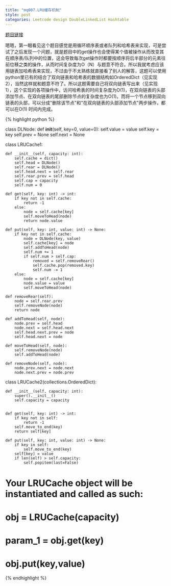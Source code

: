 ```yaml
---
title: "mq007.LRU缓存机制"
style: post
categories: Leetcode design DoubleLinkedList Hashtable
---
```


[题目链接](https://leetcode-cn.com/problems/lru-cache/)

嗯嗯，第一眼看见这个题目感觉是用循环顺序表或者队列和哈希表来实现，可是尝试了之后发现一个问题，就是题目中的get操作也会使得某个值被操作从而改变其在顺序表/队列中的位置，这会导致每次get操作时都要按顺序将后半部分的元素往前位移之类的操作，从而时间复杂度为O（N）与题意不符合。所以我就考虑应该用链表加哈希表来实现，不过由于不太熟练就直接看了别人的解答，这题可以使用python里已有的结合了双向链表和哈希表的数据结构如OrderedDict（见实现2），当然这样就和题意不符了。所以这题需要自己将双向链表写出来（见实现1），这个实现的各项操作中，访问哈希表的时间复杂度为O(1)，在双向链表的头部添加节点、在双向链表的尾部删除节点的复杂度也为O(1)。而将一个节点移到双向链表的头部，可以分成"删除该节点"和"在双向链表的头部添加节点"两步操作，都可以在O(1) 时间内完成。

{% highlight python %}

class DLNode:
    def __init__(self, key=0, value=0):
        self.value = value
        self.key = key
        self.prev = None
        self.next = None

class LRUCache1:

    def __init__(self, capacity: int):
        self.cache = dict()
        self.head = DLNode()
        self.rear = DLNode()
        self.head.next = self.rear
        self.rear.prev = self.head
        self.cap = capacity
        self.num = 0

    def get(self, key: int) -> int:
        if key not in self.cache:
            return -1
        else:
            node = self.cache[key]
            self.moveToHead(node)
            return node.value

    def put(self, key: int, value: int) -> None:
        if key not in self.cache:
            node = DLNode(key, value)
            self.cache[key] = node
            self.addToHead(node)
            self.num += 1
            if self.num > self.cap:
                removed = self.removeRear()
                self.cache.pop(removed.key)
                self.num -= 1
        else:
            node = self.cache[key]
            node.value = value
            self.moveToHead(node)

    def removeRear(self):
        node = self.rear.prev
        self.removeNode(node)
        return node

    def addToHead(self, node):
        node.prev = self.head
        node.next = self.head.next
        self.head.next.prev = node
        self.head.next = node
    
    def moveToHead(self, node):
        self.removeNode(node)
        self.addToHead(node)
    
    def removeNode(self, node):
        node.prev.next = node.next
        node.next.prev = node.prev

class LRUCache2(collections.OrderedDict):

    def __init__(self, capacity: int):
        super().__init__()
        self.capacity = capacity


    def get(self, key: int) -> int:
        if key not in self:
            return -1
        self.move_to_end(key)
        return self[key]

    def put(self, key: int, value: int) -> None:
        if key in self:
            self.move_to_end(key)
        self[key] = value
        if len(self) > self.capacity:
            self.popitem(last=False)


# Your LRUCache object will be instantiated and called as such:
# obj = LRUCache(capacity)
# param_1 = obj.get(key)
# obj.put(key,value)

{% endhighlight %}

